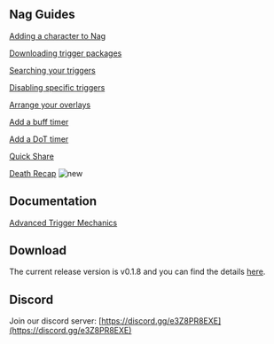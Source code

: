 ## Nag Guides

[Adding a character to Nag](/eq-nag/guides/add-character)

[Downloading trigger packages](/eq-nag/guides/download-packages)

[Searching your triggers](/eq-nag/guides/find-a-trigger)

[Disabling specific triggers](/eq-nag/guides/disabling-triggers)

[Arrange your overlays](/eq-nag/guides/arrange-overlays)

[Add a buff timer](/eq-nag/guides/add-buff-timer)

[Add a DoT timer](/eq-nag/guides/add-dot-timer)

[Quick Share](/eq-nag/guides/quick-share)

[Death Recap](/eq-nag/guides/death-recap)
![new](https://user-images.githubusercontent.com/66176124/193346159-c4652bf7-7d83-4aad-87d3-2a6b69548ec3.png)

## Documentation

[Advanced Trigger Mechanics](/eq-nag/guides/advanced-triggers)

## Download

The current release version is v0.1.8 and you can find the details [here](https://github.com/guildantix/eq-nag/releases/latest).

## Discord

Join our discord server: [https://discord.gg/e3Z8PR8EXE](https://discord.gg/e3Z8PR8EXE)


